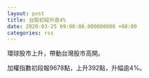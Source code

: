 ```yaml
---
layout: post
title: 台股初段升逾4%
date: 2020-03-25 09:08:08.000000000 +08:00
categories: rss
---
```


環球股市上升，帶動台灣股市高開。

加權指數初段報9678點，上升392點，升幅逾4%。
